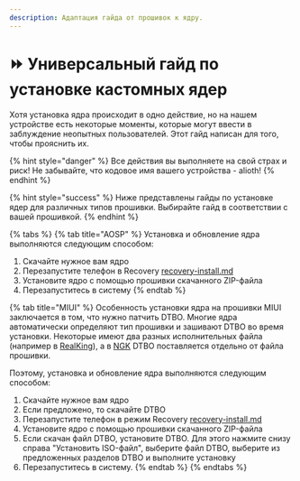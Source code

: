 ```yaml
---
description: Адаптация гайда от прошивок к ядру.
---
```


# ⏩ Универсальный гайд по установке кастомных ядер

Хотя установка ядра происходит в одно действие, но на нашем устройстве есть некоторые моменты, которые могут ввести в заблуждение неопытных пользователей. Этот гайд написан для того, чтобы прояснить их.

{% hint style="danger" %}
Все действия вы выполняете на свой страх и риск! Не забывайте, что кодовое имя вашего устройства - alioth!
{% endhint %}

{% hint style="success" %}
Ниже представлены гайды по установке ядер для различных типов прошивки. Выбирайте гайд в соответствии с вашей прошивкой.
{% endhint %}

{% tabs %}
{% tab title="AOSP" %}
Установка и обновление ядра выполняются следующим способом:

1. Скачайте нужное вам ядро
2. Перезапустите телефон в Recovery [recovery-install.md](../beginning/recovery-install.md "mention")
3. Установите ядро с помощью прошивки скачанного ZIP-файла
4. Перезапуститесь в систему
{% endtab %}

{% tab title="MIUI" %}
Особенность установки ядра на прошивки MIUI заключается в том, что нужно патчить DTBO. Многие ядра автоматически определяют тип прошивки и зашивают DTBO во время установки. Некоторые имеют два разных исполнительных файла (например в [RealKing](realking.md)), а в [NGK](no-gravity-kernel.md) DTBO поставляется отдельно от файла прошивки.

Поэтому, установка и обновление ядра выполняются следующим способом:

1. Скачайте нужное вам ядро
2. Если предложено, то скачайте DTBO
3. Перезапустите телефон в режим Recovery [recovery-install.md](../beginning/recovery-install.md "mention")
4. Установите ядро с помощью прошивки скачанного ZIP-файла
5. Если скачан файл DTBO, установите DTBO. Для этого нажмите снизу справа "Установить ISO-файл", выберите файл DTBO, выберите из предложенных разделов DTBO и выполните установку
6. Перезапуститесь в систему.
{% endtab %}
{% endtabs %}
